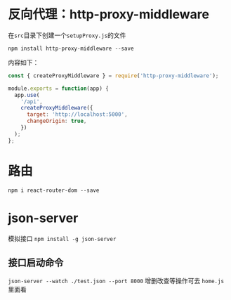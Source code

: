 # 反向代理：http-proxy-middleware
在`src`目录下创建一个`setupProxy.js`的文件

`npm install http-proxy-middleware --save`

内容如下：

```javascript
const { createProxyMiddleware } = require('http-proxy-middleware');

module.exports = function(app) {
  app.use(
    '/api',
    createProxyMiddleware({
      target: 'http://localhost:5000',
      changeOrigin: true,
    })
  );
};
```
# 路由
`npm i react-router-dom --save`

# json-server
模拟接口
`npm install -g json-server`
## 接口启动命令
`json-server --watch ./test.json --port 8000`
增删改查等操作可去 `home.js` 里面看